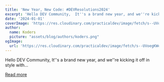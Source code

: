 ```yaml
---
title: 'New Year, New Code: #DEVResolutions2024'
excerpt: 'Hello DEV Community,  It''s a brand new year, and we''re kicking it off in style with...'
date: '2024-01-01'
coverImage: 'https://res.cloudinary.com/practicaldev/image/fetch/s--UVoegKWe--/c_imagga_scale,f_auto,fl_progressive,h_420,q_auto,w_1000/https://dev-to-uploads.s3.amazonaws.com/uploads/articles/ina358zdywhjqk28but7.jpg'
author:
  name: Koders
  picture: "assets/blog/authors/koders.png"
ogImage:
  url: 'https://res.cloudinary.com/practicaldev/image/fetch/s--UVoegKWe--/c_imagga_scale,f_auto,fl_progressive,h_420,q_auto,w_1000/https://dev-to-uploads.s3.amazonaws.com/uploads/articles/ina358zdywhjqk28but7.jpg'
---
```


Hello DEV Community,  It''s a brand new year, and we''re kicking it off in style with...

[Read more](https://dev.to/devteam/new-year-new-code-devresolutions2024-2e5h)
